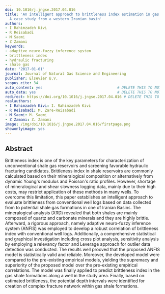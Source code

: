 ```yaml
---
doi: 10.1016/j.jngse.2017.04.016
title: 'An intelligent approach to brittleness index estimation in gas shale reservoirs:
  A case study from a western Iranian basin'
authors:
- I Rahimzadeh Kivi
- R Reisabadi
- M Saemi
- Z Zamani
keywords:
- adaptive neuro-fuzzy inference system
- brittleness index
- hydraulic fracturing
- shale gas
date: '2017-01-01'
journal: Journal of Natural Gas Science and Engineering
publisher: Elsevier B.V.
scopus_cite: 34
auto_content: yes                                  # DELETE THIS TO NOT AUTO GENERATE CONTENT
auto_data: yes                                     # DELETE THIS TO NOT AUTO GENERATE METADATA
redirect: https://doi.org/10.1016/j.jngse.2017.04.016 # DELETE THIS TO NOT REDIRECT
realauthors:
- I Rahimzadeh Kivi: I. Rahimzadeh Kivi
- R Reisabadi: M. Zare-Reisabadi
- M Saemi: M. Saemi
- Z Zamani: Z. Zamani
image: /img/doi/10.1016/j.jngse.2017.04.016/firstpage.png
showonlyimage: yes
---
```



## Abstract
Brittleness index is one of the key parameters for characterization of unconventional shale gas reservoirs and screening favorable hydraulic fracturing candidates. Brittleness index in shale reservoirs are commonly calculated based on their mineralogical composition or alternatively from dynamic Young's modulus and Poisson's ratio profiles. However, shortage of mineralogical and shear slowness logging data, mainly due to their high costs, may restrict application of these methods in many wells. To overcome this limitation, this paper establishes an intelligent approach to evaluate brittleness from conventional well logs based on data collected from to potential shale gas formations in one of Iranian Basins. The mineralogical analysis (XRD) revealed that both shales are mainly composed of quartz and carbonate minerals and they are highly brittle. Afterward, a rigorous approach, namely adaptive neuro-fuzzy inference system (ANFIS) was employed to develop a robust correlation of brittleness index with conventional well logs. Additionally, a comprehensive statistical and graphical investigation including cross plot analysis, sensitivity analysis by employing a relevancy factor and Leverage approach for outlier data detection was conducted. The results well prooved that the proposed ANFIS model is statistically valid and reliable. Moreover, the developed model were compared to the pre-existing empirical models, yielding the supremacy and superiority of the proposed model over the pre-existing empirical correlations. The model was finally applied to predict brittleness index in the gas shale formations along a well in the study area. Finally, based on estimated brittleness, the potential depth intervals were identified for creation of complex fracture network within gas shale formations.
